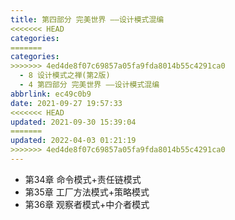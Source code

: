 ```yaml
---
title: 第四部分 完美世界 ——设计模式混编
<<<<<<< HEAD
categories:
=======
categories: 
>>>>>>> 4ed4de8f07c69857a05fa9fda8014b55c4291ca0
  - 8 设计模式之禅(第2版)
  - 4 第四部分 完美世界 ——设计模式混编
abbrlink: ec49c0b9
date: 2021-09-27 19:57:33
<<<<<<< HEAD
updated: 2021-09-30 15:39:04
=======
updated: 2022-04-03 01:21:19
>>>>>>> 4ed4de8f07c69857a05fa9fda8014b55c4291ca0
---
```

- 第34章 命令模式+责任链模式 
- 第35章 工厂方法模式+策略模式 
- 第36章 观察者模式+中介者模式
